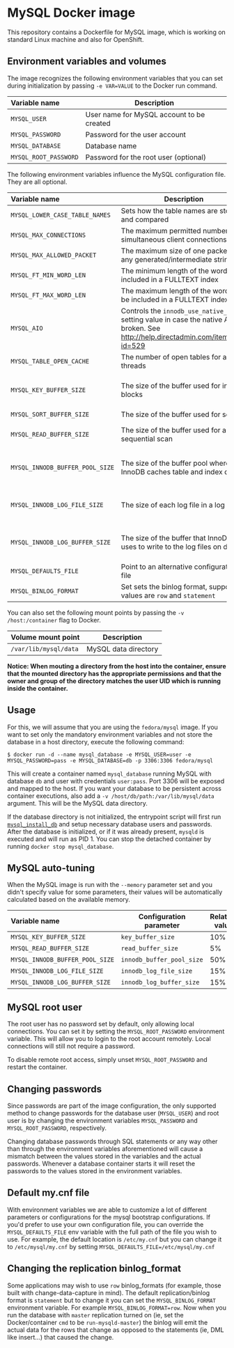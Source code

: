 MySQL Docker image
==================

This repository contains a Dockerfile for MySQL image, which is working
on standard Linux machine and also for OpenShift.


Environment variables and volumes
----------------------------------

The image recognizes the following environment variables that you can set during
initialization by passing `-e VAR=VALUE` to the Docker run command.

|    Variable name       |    Description                            |
| :--------------------- | ----------------------------------------- |
|  `MYSQL_USER`          | User name for MySQL account to be created |
|  `MYSQL_PASSWORD`      | Password for the user account             |
|  `MYSQL_DATABASE`      | Database name                             |
|  `MYSQL_ROOT_PASSWORD` | Password for the root user (optional)     |

The following environment variables influence the MySQL configuration file. They are all optional.

|    Variable name                |    Description                                                    |    Default
| :------------------------------ | ----------------------------------------------------------------- | -------------------------------
|  `MYSQL_LOWER_CASE_TABLE_NAMES` | Sets how the table names are stored and compared                  |  0
|  `MYSQL_MAX_CONNECTIONS`        | The maximum permitted number of simultaneous client connections   |  151
|  `MYSQL_MAX_ALLOWED_PACKET`     | The maximum size of one packet or any generated/intermediate string | 200M
|  `MYSQL_FT_MIN_WORD_LEN`        | The minimum length of the word to be included in a FULLTEXT index |  4
|  `MYSQL_FT_MAX_WORD_LEN`        | The maximum length of the word to be included in a FULLTEXT index |  20
|  `MYSQL_AIO`                    | Controls the `innodb_use_native_aio` setting value in case the native AIO is broken. See http://help.directadmin.com/item.php?id=529 |  1
|  `MYSQL_TABLE_OPEN_CACHE`       | The number of open tables for all threads                         |  400
|  `MYSQL_KEY_BUFFER_SIZE`        | The size of the buffer used for index blocks                      |  32M (or 10% of available memory)
|  `MYSQL_SORT_BUFFER_SIZE`       | The size of the buffer used for sorting                           |  256K
|  `MYSQL_READ_BUFFER_SIZE`       | The size of the buffer used for a sequential scan                 |  8M (or 5% of available memory)
|  `MYSQL_INNODB_BUFFER_POOL_SIZE`| The size of the buffer pool where InnoDB caches table and index data |  32M (or 50% of available memory)
|  `MYSQL_INNODB_LOG_FILE_SIZE`   | The size of each log file in a log group                          |  8M (or 15% of available available)
|  `MYSQL_INNODB_LOG_BUFFER_SIZE` | The size of the buffer that InnoDB uses to write to the log files on disk | 8M (or 15% of available memory)
|  `MYSQL_DEFAULTS_FILE`          | Point to an alternative configuration file                        |  /etc/my.cnf
|  `MYSQL_BINLOG_FORMAT`          | Set sets the binlog format, supported values are `row` and `statement` | statement

You can also set the following mount points by passing the `-v /host:/container` flag to Docker.

|  Volume mount point      | Description          |
| :----------------------- | -------------------- |
|  `/var/lib/mysql/data`   | MySQL data directory |

**Notice: When mouting a directory from the host into the container, ensure that the mounted
directory has the appropriate permissions and that the owner and group of the directory
matches the user UID which is running inside the container.**

Usage
---------------------------------

For this, we will assume that you are using the `fedora/mysql` image.
If you want to set only the mandatory environment variables and not store
the database in a host directory, execute the following command:

```
$ docker run -d --name mysql_database -e MYSQL_USER=user -e MYSQL_PASSWORD=pass -e MYSQL_DATABASE=db -p 3306:3306 fedora/mysql
```

This will create a container named `mysql_database` running MySQL with database
`db` and user with credentials `user:pass`. Port 3306 will be exposed and mapped
to the host. If you want your database to be persistent across container executions,
also add a `-v /host/db/path:/var/lib/mysql/data` argument. This will be the MySQL
data directory.

If the database directory is not initialized, the entrypoint script will first
run [`mysql_install_db`](https://dev.mysql.com/doc/refman/en/mysql-install-db.html)
and setup necessary database users and passwords. After the database is initialized,
or if it was already present, `mysqld` is executed and will run as PID 1. You can
 stop the detached container by running `docker stop mysql_database`.


MySQL auto-tuning
-----------------

When the MySQL image is run with the `--memory` parameter set and you didn't
specify value for some parameters, their values will be automatically
calculated based on the available memory.

| Variable name                   | Configuration parameter   | Relative value
| :-------------------------------| ------------------------- | --------------
| `MYSQL_KEY_BUFFER_SIZE`         | `key_buffer_size`         | 10%
| `MYSQL_READ_BUFFER_SIZE`        | `read_buffer_size`        | 5%
| `MYSQL_INNODB_BUFFER_POOL_SIZE` | `innodb_buffer_pool_size` | 50%
| `MYSQL_INNODB_LOG_FILE_SIZE`    | `innodb_log_file_size`    | 15%
| `MYSQL_INNODB_LOG_BUFFER_SIZE`  | `innodb_log_buffer_size`  | 15%


MySQL root user
---------------------------------
The root user has no password set by default, only allowing local connections.
You can set it by setting the `MYSQL_ROOT_PASSWORD` environment variable. This
will allow you to login to the root account remotely. Local connections will
still not require a password.

To disable remote root access, simply unset `MYSQL_ROOT_PASSWORD` and restart
the container.


Changing passwords
------------------

Since passwords are part of the image configuration, the only supported method
to change passwords for the database user (`MYSQL_USER`) and root user is by
changing the environment variables `MYSQL_PASSWORD` and `MYSQL_ROOT_PASSWORD`,
respectively.

Changing database passwords through SQL statements or any way other than through
the environment variables aforementioned will cause a mismatch between the
values stored in the variables and the actual passwords. Whenever a database
container starts it will reset the passwords to the values stored in the
environment variables.

Default my.cnf file
-------------------
With environment variables we are able to customize a lot of different parameters
or configurations for the mysql bootstrap configurations. If you'd prefer to use
your own configuration file, you can override the `MYSQL_DEFAULTS_FILE` env
variable with the full path of the file you wish to use. For example, the default
location is `/etc/my.cnf` but you can change it to `/etc/mysql/my.cnf` by setting
 `MYSQL_DEFAULTS_FILE=/etc/mysql/my.cnf`

Changing the replication binlog_format
--------------------------------------
Some applications may wish to use `row` binlog_formats (for example, those built
  with change-data-capture in mind). The default replication/binlog format is
  `statement` but to change it you can set the `MYSQL_BINLOG_FORMAT` environment
  variable. For example `MYSQL_BINLOG_FORMAT=row`. Now when you run the database
  with `master` replication turned on (ie, set the Docker/container `cmd` to be
`run-mysqld-master`) the binlog will emit the actual data for the rows that change
as opposed to the statements (ie, DML like insert...) that caused the change.
